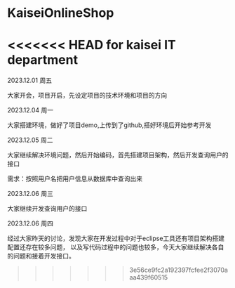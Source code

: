 # KaiseiOnlineShop
<<<<<<< HEAD
for kaisei IT department
=======
2023.12.01 周五

大家开会，项目开启，先设定项目的技术环境和项目的方向

2023.12.04 周一

大家搭建环境，做好了项目demo,上传到了github,搭好环境后开始参考开发

2023.12.05 周二

大家继续解决环境问题，然后开始编码，首先搭建项目架构，然后开发查询用户的接口

需求：按照用户名把用户信息从数据库中查询出来

2023.12.06 周三

大家继续开发查询用户的接口

2023.12.06 周四

经过大家昨天的讨论，发现大家在开发过程中对于eclipse工具还有项目架构搭建配置还存在较多问题，
以及写代码过程中的问题也较多，今天大家继续解决各自的问题和接着开发接口。

>>>>>>> 3e56ce9fc2a192397fcfee2f3070aaa439f60515
